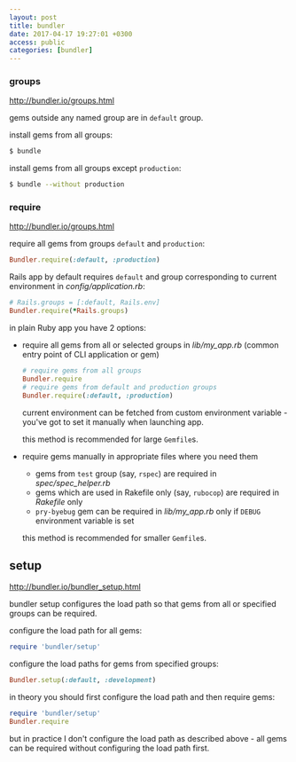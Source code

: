 ```yaml
---
layout: post
title: bundler
date: 2017-04-17 19:27:01 +0300
access: public
categories: [bundler]
---
```



<!-- more -->

### groups

<http://bundler.io/groups.html>

gems outside any named group are in `default` group.

install gems from all groups:

```sh
$ bundle
```

install gems from all groups except `production`:

```sh
$ bundle --without production
```

### require

<http://bundler.io/groups.html>

require all gems from groups `default` and `production`:

```ruby
Bundler.require(:default, :production)
```

Rails app by default requires `default` and group corresponding to
current environment in _config/application.rb_:

```ruby
# Rails.groups = [:default, Rails.env]
Bundler.require(*Rails.groups)
```

in plain Ruby app you have 2 options:

- require all gems from all or selected groups in _lib/my_app.rb_
  (common entry point of CLI application or gem)

  ```ruby
  # require gems from all groups
  Bundler.require
  # require gems from default and production groups
  Bundler.require(:default, :production)
  ```

  current environment can be fetched from custom environment
  variable - you've got to set it manually when launching app.

  this method is recommended for large `Gemfile`s.

- require gems manually in appropriate files where you need them

  - gems from `test` group (say, `rspec`) are required in
    _spec/spec_helper.rb_
  - gems which are used in Rakefile only (say, `rubocop`) are
    required in _Rakefile_ only
  - `pry-byebug` gem can be required in _lib/my_app.rb_ only if
    `DEBUG` environment variable is set

  this method is recommended for smaller `Gemfile`s.

## setup

<http://bundler.io/bundler_setup.html>

bundler setup configures the load path so that gems from all or
specified groups can be required.

configure the load path for all gems:

```ruby
require 'bundler/setup'
```

configure the load paths for gems from specified groups:

```ruby
Bundler.setup(:default, :development)
```

in theory you should first configure the load path and then require gems:

```ruby
require 'bundler/setup'
Bundler.require
```

but in practice I don't configure the load path as described above -
all gems can be required without configuring the load path first.
